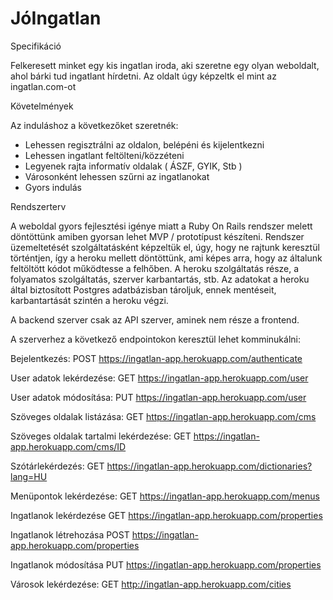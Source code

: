 # JóIngatlan

Specifikáció

Felkeresett minket egy kis ingatlan iroda, aki szeretne egy olyan weboldalt, ahol bárki tud ingatlant hírdetni.
Az oldalt úgy képzeltk el mint az ingatlan.com-ot

Követelmények

Az induláshoz a következőket szeretnék:
* Lehessen regisztrálni az oldalon, belépéni és kijelentkezni
* Lehessen ingatlant feltölteni/közzéteni
* Legyenek rajta informatív oldalak ( ÁSZF, GYIK, Stb )
* Városonként lehessen szűrni az ingatlanokat
* Gyors indulás

Rendszerterv

A weboldal gyors fejlesztési igénye miatt a Ruby On Rails rendszer melett döntöttünk
amiben gyorsan lehet MVP / prototípust készíteni.
Rendszer üzemeltetését szolgáltatásként képzeltük el, úgy, hogy ne rajtunk keresztül történtjen,
 így a heroku mellett döntöttünk, ami képes arra, hogy az általunk feltöltött kódot működtesse a felhőben.
 A heroku szolgáltatás része, a folyamatos szolgáltatás, szerver karbantartás, stb.
 Az adatokat a heroku által biztosított Postgres adatbázisban tároljuk, ennek mentéseit, karbantartását szintén a heroku végzi.
 
A backend szerver csak az API szerver, aminek nem része a frontend.

A szerverhez a következő endpointokon keresztül lehet komminukálni:

Bejelentkezés:
POST https://ingatlan-app.herokuapp.com/authenticate

User adatok lekérdezése:
GET https://ingatlan-app.herokuapp.com/user

User adatok módosítása:
PUT https://ingatlan-app.herokuapp.com/user

Szöveges oldalak listázása:
GET https://ingatlan-app.herokuapp.com/cms

Szöveges oldalak tartalmi lekérdezése:
GET https://ingatlan-app.herokuapp.com/cms/ID

Szótárlekérdezés:
GET https://ingatlan-app.herokuapp.com/dictionaries?lang=HU

Menüpontok lekérdezése:
GET https://ingatlan-app.herokuapp.com/menus

Ingatlanok lekérdezése
GET https://ingatlan-app.herokuapp.com/properties

Ingatlanok létrehozása
POST https://ingatlan-app.herokuapp.com/properties

Ingatlanok módosítása
PUT https://ingatlan-app.herokuapp.com/properties

Városok lekérdezése:
GET http://ingatlan-app.herokuapp.com/cities